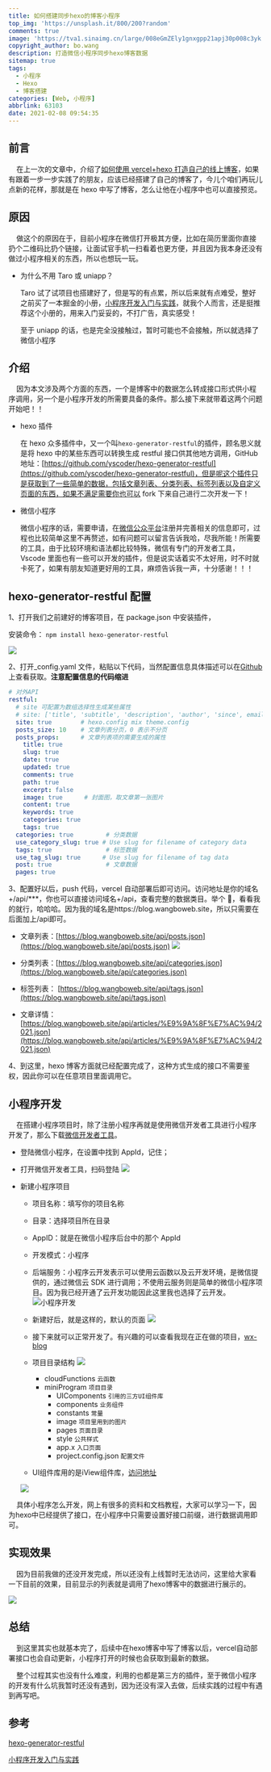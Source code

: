 ```yaml
---
title: 如何搭建同步hexo的博客小程序
top_img: 'https://unsplash.it/800/200?random'
comments: true
image: 'https://tva1.sinaimg.cn/large/008eGmZEly1gnxgpp21apj30p008c3yk.jpg'
copyright_author: bo.wang
description: 打造微信小程序同步hexo博客数据
sitemap: true
tags:
  - 小程序
  - Hexo
  - 博客搭建
categories: [Web, 小程序]
abbrlink: 63103
date: 2021-02-08 09:54:35
---
```


## 前言

&nbsp;&nbsp;&nbsp;&nbsp;在上一次的文章中，介绍了[如何使用 vercel+hexo 打造自己的线上博客](https://juejin.cn/post/6915246250933616648)，如果有跟着一步一步实践了的朋友，应该已经搭建了自己的博客了，今儿个咱们再玩儿点新的花样，那就是在 hexo 中写了博客，怎么让他在小程序中也可以直接预览。

## 原因

&nbsp;&nbsp;&nbsp;&nbsp;做这个的原因在于，目前小程序在微信打开极其方便，比如在简历里面你直接扔个二维码比扔个链接，让面试官手机一扫看着也更方便，并且因为我本身还没有做过小程序相关的东西，所以也想玩一玩。

- 为什么不用 Taro 或 uniapp？

  Taro 试了试项目也搭建好了，但是写的有点累，所以后来就有点难受，整好之前买了一本掘金的小册，[小程序开发入门与实践](https://juejin.cn/book/6897486502482149376)，就我个人而言，还是挺推荐这个小册的，用来入门妥妥的，不打广告，真实感受！

  至于 uniapp 的话，也是完全没接触过，暂时可能也不会接触，所以就选择了微信小程序

## 介绍

&nbsp;&nbsp;&nbsp;&nbsp;因为本文涉及两个方面的东西，一个是博客中的数据怎么转成接口形式供小程序调用，另一个是小程序开发的所需要具备的条件。那么接下来就带着这两个问题开始吧！！

- hexo 插件

  在 hexo 众多插件中，又一个叫`hexo-generator-restful`的插件，顾名思义就是将 hexo 中的某些东西可以转换生成 restful 接口供其他地方调用，GitHub 地址：[https://github.com/yscoder/hexo-generator-restful](https://github.com/yscoder/hexo-generator-restful)，但是呢这个插件只是获取到了一些简单的数据，包括文章列表、分类列表、标签列表以及自定义页面的东西，如果不满足需要你也可以 fork 下来自己进行二次开发一下！

- 微信小程序

  微信小程序的话，需要申请，在[微信公众平台](https://mp.weixin.qq.com/cgi-bin/wx?token=&lang=zh_CN)注册并完善相关的信息即可，过程也比较简单这里不再赘述，如有问题可以留言告诉我哈，尽我所能！所需要的工具，由于比较环境和语法都比较特殊，微信有专门的开发者工具，Vscode 里面也有一些可以开发的插件，但是说实话着实不太好用，时不时就卡死了，如果有朋友知道更好用的工具，麻烦告诉我一声，十分感谢！！！

## hexo-generator-restful 配置

1、打开我们之前建好的博客项目，在 package.json 中安装插件，

安装命令： `npm install hexo-generator-restful`

![](https://tva1.sinaimg.cn/large/008eGmZEly1gnwhmbvv6dj311l0u0ac4.jpg)

2、打开\_config.yaml 文件，粘贴以下代码，当然配置信息具体描述可以在[Github](https://github.com/yscoder/hexo-generator-restful)上查看获取。**注意配置信息的代码缩进**

```yaml
# 对外API
restful:
  # site 可配置为数组选择性生成某些属性
  # site: ['title', 'subtitle', 'description', 'author', 'since', email', 'favicon', 'avatar']
  site: true        # hexo.config mix theme.config
  posts_size: 10    # 文章列表分页，0 表示不分页
  posts_props:      # 文章列表项的需要生成的属性
    title: true
    slug: true
    date: true
    updated: true
    comments: true
    path: true
    excerpt: false
    image: true      # 封面图，取文章第一张图片
    content: true
    keywords: true
    categories: true
    tags: true
  categories: true         # 分类数据
  use_category_slug: true # Use slug for filename of category data
  tags: true               # 标签数据
  use_tag_slug: true      # Use slug for filename of tag data
  post: true               # 文章数据
  pages: true
```

3、配置好以后，push 代码，vercel 自动部署后即可访问。访问地址是你的域名+/api/\*\*\*，你也可以直接访问域名+/api，查看完整的数据类目。举个 🌰，看看我的就行，哈哈哈。因为我的域名是https://blog.wangboweb.site，所以只需要在后面加上/api即可。

- 文章列表：[https://blog.wangboweb.site/api/posts.json](https://blog.wangboweb.site/api/posts.json)
  ![](https://tva1.sinaimg.cn/large/008eGmZEly1gnxermp3zpj31uo0u0qdl.jpg)

- 分类列表：[https://blog.wangboweb.site/api/categories.json](https://blog.wangboweb.site/api/categories.json)

- 标签列表： [https://blog.wangboweb.site/api/tags.json](https://blog.wangboweb.site/api/tags.json)

- 文章详情：[https://blog.wangboweb.site/api/articles/%E9%9A%8F%E7%AC%94/2021.json](https://blog.wangboweb.site/api/articles/%E9%9A%8F%E7%AC%94/2021.json)

4、到这里，hexo 博客方面就已经配置完成了，这种方式生成的接口不需要鉴权，因此你可以在任意项目里面调用它。

## 小程序开发

&nbsp;&nbsp;&nbsp;&nbsp;在搭建小程序项目时，除了注册小程序再就是使用微信开发者工具进行小程序开发了，那么下载[微信开发者工具](https://developers.weixin.qq.com/miniprogram/dev/devtools/download.html)。

- 登陆微信小程序，在设置中找到 AppId，记住；
- 打开微信开发者工具，扫码登陆
  ![](https://tva1.sinaimg.cn/large/008eGmZEly1gnxexzf50lj30ik0qcwev.jpg)
- 新建小程序项目
    - 项目名称：填写你的项目名称
    - 目录：选择项目所在目录
    - AppID：就是在微信小程序后台中的那个 AppId
    - 开发模式：小程序
    - 后端服务：小程序云开发表示可以使用云函数以及云开发环境，是微信提供的，通过微信云 SDK 进行调用；不使用云服务则是简单的微信小程序项目。因为我已经开通了云开发功能因此这里我也选择了云开发。
      ![小程序开发](https://tva1.sinaimg.cn/large/008eGmZEly1gnxf062neyj31400u0dgz.jpg)
    - 新建好后，就是这样的，默认的页面
      ![](https://tva1.sinaimg.cn/large/008eGmZEly1gnxf9rs8kjj31930u0jud.jpg)
    - 接下来就可以正常开发了。有兴趣的可以查看我现在正在做的项目，[wx-blog](https://github.com/BoWang816/wx-blog)
    - 项目目录结构
      ![](https://tva1.sinaimg.cn/large/008eGmZEly1gnxfiawdtvj30cm164dgn.jpg)

        - cloudFunctions `云函数`
        - miniProgram `项目目录`
            - UIComponents `引用的三方UI组件库`
            - components `业务组件`
            - constants `常量`
            - image `项目里用到的图片`
            - pages `页面目录`
            - style `公共样式`
            - app.x `入口页面`
            - project.config.json `配置文件`

    - UI组件库用的是iView组件库，[访问地址](http://inmap.talkingdata.com/wx/index_prod.html#/docs/guide/start)

  ![](https://tva1.sinaimg.cn/large/008eGmZEly1gnxfxrjjoyj30by0byq38.jpg)

&nbsp;&nbsp;&nbsp;&nbsp;具体小程序怎么开发，网上有很多的资料和文档教程，大家可以学习一下，因为hexo中已经提供了接口，在小程序中只需要设置好接口前缀，进行数据调用即可。

## 实现效果

&nbsp;&nbsp;&nbsp;&nbsp;因为目前我做的还没开发完成，所以还没有上线暂时无法访问，这里给大家看一下目前的效果，目前显示的列表就是调用了hexo博客中的数据进行展示的。

![](https://tva1.sinaimg.cn/large/008eGmZEly1gnxfoii2pxj30u01t0wj6.jpg)

## 总结
&nbsp;&nbsp;&nbsp;&nbsp;到这里其实也就基本完了，后续中在hexo博客中写了博客以后，vercel自动部署接口也会自动更新，小程序打开的时候也会获取到最新的数据。

&nbsp;&nbsp;&nbsp;&nbsp;整个过程其实也没有什么难度，利用的也都是第三方的插件，至于微信小程序的开发有什么坑我暂时还没有遇到，因为还没有深入去做，后续实践的过程中有遇到再写吧。

## 参考

[hexo-generator-restful](https://github.com/yscoder/hexo-generator-restful)

[小程序开发入门与实践](https://juejin.cn/book/6897486502482149376)
